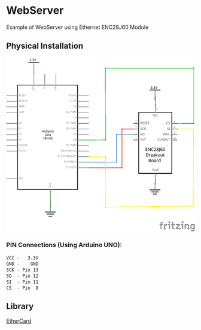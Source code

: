 # WebServer

 Example of WebServer using Ethernet ENC28J60 Module

## Physical Installation
 ![Alt electrical schema](./electrical-schema.png)

### PIN Connections (Using Arduino UNO):

    VCC -   3.3V
    GND -    GND
    SCK - Pin 13
    SO  - Pin 12
    SI  - Pin 11
    CS  - Pin  8

## Library

 [EtherCard](https://github.com/jcw/ethercard/)
